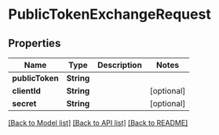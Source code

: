 # PublicTokenExchangeRequest

## Properties
Name | Type | Description | Notes
------------ | ------------- | ------------- | -------------
**publicToken** | **String** |  | 
**clientId** | **String** |  | [optional] 
**secret** | **String** |  | [optional] 

[[Back to Model list]](../README.md#documentation-for-models) [[Back to API list]](../README.md#documentation-for-api-endpoints) [[Back to README]](../README.md)


